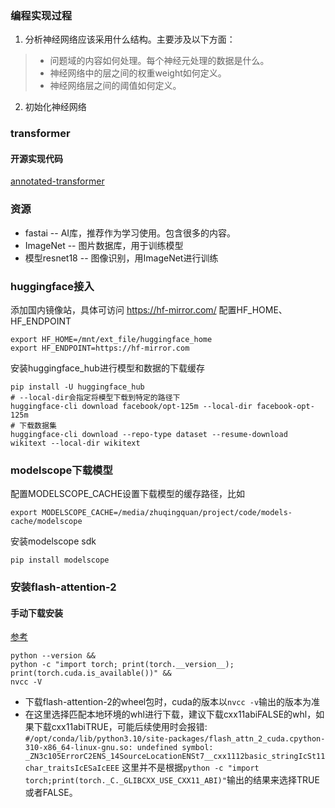 ### 编程实现过程
1. 分析神经网络应该采用什么结构。主要涉及以下方面：
> * 问题域的内容如何处理。每个神经元处理的数据是什么。
> * 神经网络中的层之间的权重weight如何定义。
> * 神经网络层之间的阈值如何定义。
2. 初始化神经网络

### transformer
#### 开源实现代码
[annotated-transformer](https://github.com/harvardnlp/annotated-transformer)

### 资源
+ fastai -- AI库，推荐作为学习使用。包含很多的内容。
+ ImageNet -- 图片数据库，用于训练模型
+ 模型resnet18 -- 图像识别，用ImageNet进行训练

### huggingface接入
添加国内镜像站，具体可访问 https://hf-mirror.com/
配置HF_HOME、HF_ENDPOINT
```
export HF_HOME=/mnt/ext_file/huggingface_home
export HF_ENDPOINT=https://hf-mirror.com      
```
安装huggingface_hub进行模型和数据的下载缓存
```
pip install -U huggingface_hub
# --local-dir会指定将模型下载到特定的路径下
huggingface-cli download facebook/opt-125m --local-dir facebook-opt-125m
# 下载数据集
huggingface-cli download --repo-type dataset --resume-download wikitext --local-dir wikitext
```

### modelscope下载模型
配置MODELSCOPE_CACHE设置下载模型的缓存路径，比如
```
export MODELSCOPE_CACHE=/media/zhuqingquan/project/code/models-cache/modelscope
```
安装modelscope sdk
```
pip install modelscope
```

### 安装flash-attention-2
#### 手动下载安装
[参考](https://zhuanlan.zhihu.com/p/1897638897388873200)
```
python --version &&
python -c "import torch; print(torch.__version__); print(torch.cuda.is_available())" &&
nvcc -V
```
- 下载flash-attention-2的wheel包时，cuda的版本以`nvcc -v`输出的版本为准
- 在这里选择匹配本地环境的whl进行下载，建议下载cxx11abiFALSE的whl，如果下载cxx11abiTRUE，可能后续使用时会报错:
    `#/opt/conda/lib/python3.10/site-packages/flash_attn_2_cuda.cpython-310-x86_64-linux-gnu.so: undefined symbol: _ZN3c105ErrorC2ENS_14SourceLocationENSt7__cxx1112basic_stringIcSt11char_traitsIcESaIcEEE`
    这里并不是根据`python -c "import torch;print(torch._C._GLIBCXX_USE_CXX11_ABI)"`输出的结果来选择TRUE或者FALSE。